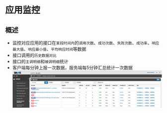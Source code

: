 # 应用监控
## 概述

*   监控对应应用的接口在`某段时间内`的`调用次数`、`成功次数`、`失败次数`、`成功率`、`响应最大值`、`响应最小值`、`平均响应时间`等数据
*   接口调用的`历史数据对比`
*   接口的`主调明细`和`被调明细`统计
*   客户端每分钟上报一次数据，服务端每5分钟汇总统计一次数据
![](images/screenshot_1565062755274.png)